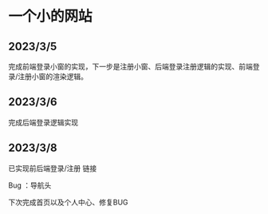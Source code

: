 # 一个小的网站

## 2023/3/5

完成前端登录小窗的实现，下一步是注册小窗、后端登录注册逻辑的实现、前端登录/注册小窗的渲染逻辑。

## 2023/3/6

完成后端登录逻辑实现



## 2023/3/8

已实现前后端登录/注册 链接

Bug ：导航头

下次完成首页以及个人中心、修复BUG

